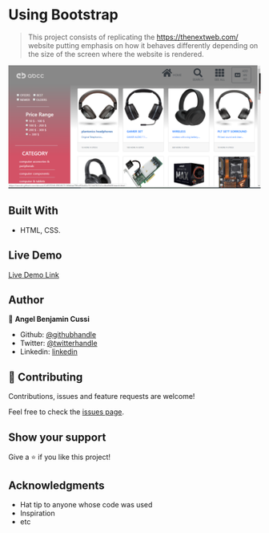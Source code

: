 # Using Bootstrap

> This project consists of replicating the https://thenextweb.com/ website putting emphasis on how it behaves differently depending on the size of the screen where the website is rendered.

![screenshot](./app_screenshot.png)

## Built With

- HTML, CSS.

## Live Demo

[Live Demo Link](https://rawcdn.githack.com/abcussi/CAPSTONE-PROJECT/169deaa796ce92ea02c7f214d7837d1cc6be0b69/index.html)

## Author

👤 **Angel Benjamin Cussi**

- Github: [@githubhandle](https://github.com/abcussi)
- Twitter: [@twitterhandle](https://twitter.com/thecussi)
- Linkedin: [linkedin](https://www.linkedin.com/in/angel-cussi-1b2310174/)


## 🤝 Contributing

Contributions, issues and feature requests are welcome!

Feel free to check the [issues page](issues/).

## Show your support

Give a ⭐️ if you like this project!

## Acknowledgments

- Hat tip to anyone whose code was used
- Inspiration
- etc

